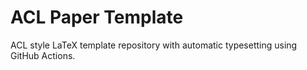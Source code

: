 ACL Paper Template
========

ACL style LaTeX template repository with automatic typesetting using GitHub Actions.
